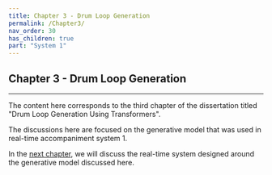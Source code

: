 ```yaml
---
title: Chapter 3 - Drum Loop Generation
permalink: /Chapter3/
nav_order: 30
has_children: true
part: "System 1"
---
```


## Chapter 3 - Drum Loop Generation

---

The content here corresponds to the third chapter of the dissertation
titled "Drum Loop Generation Using Transformers".

The discussions here are focused on the generative model that was used in real-time accompaniment system 1.

In the [next chapter](../Chapter4/), we will discuss the real-time system designed around the generative model discussed here.